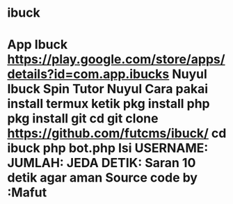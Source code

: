 # ibuck
# App Ibuck https://play.google.com/store/apps/details?id=com.app.ibucks Nuyul Ibuck Spin  Tutor Nuyul  Cara pakai install termux ketik  pkg install php  pkg install git  cd git clone https://github.com/futcms/ibuck/  cd ibuck  php bot.php  Isi USERNAME:  JUMLAH:  JEDA DETIK:      Saran 10 detik agar aman  Source code by :Mafut
